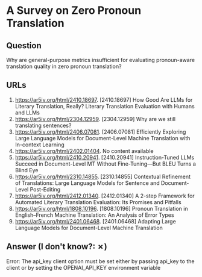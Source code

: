 # A Survey on Zero Pronoun Translation

## Question

Why are general-purpose metrics insufficient for evaluating pronoun-aware translation quality in zero pronoun translation?

## URLs

1. https://ar5iv.org/html/2410.18697. [2410.18697] How Good Are LLMs for Literary Translation, Really? Literary Translation Evaluation with Humans and LLMs
2. https://ar5iv.org/html/2304.12959. [2304.12959] Why are we still translating sentences?
3. https://ar5iv.org/html/2406.07081. [2406.07081] Efficiently Exploring Large Language Models for Document-Level Machine Translation with In-context Learning
4. https://ar5iv.org/html/2402.01404. No content available
5. https://ar5iv.org/html/2410.20941. [2410.20941] Instruction-Tuned LLMs Succeed in Document-Level MT Without Fine-Tuning—But BLEU Turns a Blind Eye
6. https://ar5iv.org/html/2310.14855. [2310.14855] Contextual Refinement of Translations: Large Language Models for Sentence and Document-Level Post-Editing
7. https://ar5iv.org/html/2412.01340. [2412.01340] A 2-step Framework for Automated Literary Translation Evaluation: Its Promises and Pitfalls
8. https://ar5iv.org/html/1808.10196. [1808.10196] Pronoun Translation in English–French Machine Translation: An Analysis of Error Types
9. https://ar5iv.org/html/2401.06468. [2401.06468] Adapting Large Language Models for Document-Level Machine Translation

## Answer (I don't know?: ✗)

Error: The api_key client option must be set either by passing api_key to the client or by setting the OPENAI_API_KEY environment variable